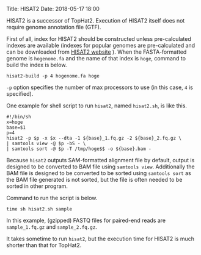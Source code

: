 Title: HISAT2
Date: 2018-05-17 18:00

HISAT2 is a successor of TopHat2. Execution of HISAT2 itself does not require genome annotation file (GTF).

First of all, index for HISAT2 should be constructed unless pre-calculated indexes are available (indexes for popular genomes are pre-calculated and can be downloaded from [HISAT2 website](https://ccb.jhu.edu/software/hisat2/index.shtml) ). When the FASTA-formatted genome is `hogenome.fa` and the name of that index is `hoge`, command to build the index is below.

```
hisat2-build -p 4 hogenome.fa hoge
```

`-p` option specifies the number of max processors to use (in this case, `4` is specified).

One example for shell script to run `hisat2`, named `hisat2.sh`, is like this.

```
#!/bin/sh
x=hoge
base=$1
p=4
hisat2 -p $p -x $x --dta -1 ${base}_1.fq.gz -2 ${base}_2.fq.gz \
| samtools view -@ $p -bS - \
| samtools sort -@ $p -T /tmp/hoge$$ -o ${base}.bam -
```

Because `hisat2` outputs SAM-formatted alignment file by default, output is designed to be converted to BAM file using `samtools view`. Additionally the BAM file is designed to be converted to be sorted using `samtools sort` as the BAM file generated is not sorted, but the file is often needed to be sorted in other program.

Command to run the script is below.

```
time sh hisat2.sh sample
```

In this example, (gzipped) FASTQ files for paired-end reads are `sample_1.fq.gz` and `sample_2.fq.gz`.

It takes sometime to run `hisat2`, but the execution time for HISAT2 is much shorter than that for TopHat2.
